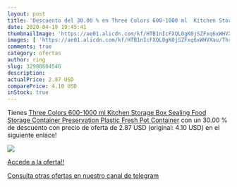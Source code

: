 ```yaml
---
layout: post
title: 'Descuento del 30.00 % en Three Colors 600-1000 ml  Kitchen Storag'
date: 2020-04-19 19:45:41
thumbnailImage: 'https://ae01.alicdn.com/kf/HTB1nIcFXQL0gK0jSZFxq6xWHVXau/Three-Colors-600-1000-ml-Kitchen-Storage-Box-Sealing-Food-Storage-Container-Preservation-Plastic-Fresh-Pot.jpg_350x350._SL200_.jpg'
images: [ 'https://ae01.alicdn.com/kf/HTB1nIcFXQL0gK0jSZFxq6xWHVXau/Three-Colors-600-1000-ml-Kitchen-Storage-Box-Sealing-Food-Storage-Container-Preservation-Plastic-Fresh-Pot.jpg_350x350._SL200_.jpg' ]
comments: true
category: ofertas
author: ring
slug: 32988604546
description:
actualPrice: 2.87 USD
comparePrice: 4.10 USD
inStock: true
---
```


Tienes [Three Colors 600-1000 ml  Kitchen Storage Box Sealing Food Storage Container Preservation Plastic Fresh Pot Container](https://www.amazon.com/dp/32988604546/?tag=redken08-20) con un 30.00 % de descuento con precio de oferta de 2.87 USD (original: 4.10 USD) en el siguiente enlace!

[![](https://ae01.alicdn.com/kf/HTB1nIcFXQL0gK0jSZFxq6xWHVXau/Three-Colors-600-1000-ml-Kitchen-Storage-Box-Sealing-Food-Storage-Container-Preservation-Plastic-Fresh-Pot.jpg_350x350._SL200_.jpg)](https://www.amazon.com/dp/32988604546/?tag=redken08-20)

[Accede a la oferta!!](https://www.amazon.com/dp/32988604546/?tag=redken08-20)

[Consulta otras ofertas en nuestro canal de telegram](https://t.me/s/ofertas25)

